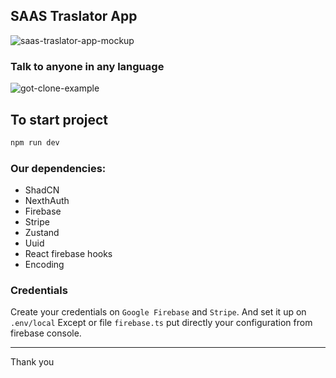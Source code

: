 ## SAAS Traslator App
![saas-traslator-app-mockup](https://github.com/AndrewLenz21/GPT-clone-js/assets/124147096/180ed93f-d13e-41ae-9731-03147fc7db22)

### Talk to anyone in any language
![got-clone-example](https://github.com/AndrewLenz21/GPT-clone-js/assets/124147096/2e531b84-7ffe-44d6-a663-a6ec5715848a)

## To start project
``` cmd
npm run dev
```
### Our dependencies:
- ShadCN
- NexthAuth
- Firebase
- Stripe
- Zustand
- Uuid
- React firebase hooks
- Encoding

### Credentials

Create your credentials on `Google Firebase` and `Stripe`. And set it up on `.env/local`
Except or file `firebase.ts` put directly your configuration from firebase console.

---
        
Thank you
